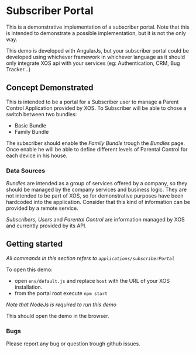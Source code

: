 # Subscriber Portal

This is a demonstrative implementation of a subscriber portal.
Note that this is intended to demonstrate a possible implementation, but it is not the only way.

This demo is developed with AngularJs, but your subscriber portal could be developed using whichever framework 
in whichever language as it should only integrate XOS api with your services (eg: Authentication, CRM, Bug Tracker...)
 
## Concept Demonstrated

This is intended to be a portal for a Subscriber user to manage a Parent Control Application provided by XOS.
To Subscriber will be able to chose a switch between two bundles:
 - Basic Bundle
 - Family Bundle
 
The subscriber should enable the _Family Bundle_ trough the _Bundles_ page.
Once enable he will be able to define different levels of Parental Control for each device in his house.

### Data Sources

_Bundles_ are intended as a group of services offered by a company, so they should be managed by the company services and business logic.
They are not intended to be part of XOS, so for demonstrative purposes have been hardcoded into the application.
Consider that this kind of information can be provided by a remote service.

_Subscribers_, _Users_ and _Parental Control_ are information managed by XOS and currently provided by its API. 

## Getting started

_All commands in this section refers to `applications/subscriberPortal`_

To open this demo:
 - open `env/default.js` and replace `host` with the URL of your XOS installation.
 - from the portal root execute `npm start`

_Note that NodeJs is required to run this demo_

This should open the demo in the browser.

### Bugs

Please report any bug or question trough github issues.